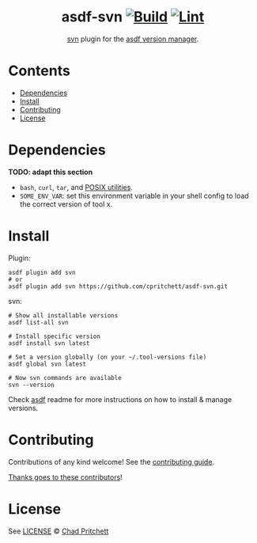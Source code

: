 <div align="center">

# asdf-svn [![Build](https://github.com/cpritchett/asdf-svn/actions/workflows/build.yml/badge.svg)](https://github.com/cpritchett/asdf-svn/actions/workflows/build.yml) [![Lint](https://github.com/cpritchett/asdf-svn/actions/workflows/lint.yml/badge.svg)](https://github.com/cpritchett/asdf-svn/actions/workflows/lint.yml)

[svn](https://svnbook.red-bean.com/) plugin for the [asdf version manager](https://asdf-vm.com).

</div>

# Contents

- [Dependencies](#dependencies)
- [Install](#install)
- [Contributing](#contributing)
- [License](#license)

# Dependencies

**TODO: adapt this section**

- `bash`, `curl`, `tar`, and [POSIX utilities](https://pubs.opengroup.org/onlinepubs/9699919799/idx/utilities.html).
- `SOME_ENV_VAR`: set this environment variable in your shell config to load the correct version of tool x.

# Install

Plugin:

```shell
asdf plugin add svn
# or
asdf plugin add svn https://github.com/cpritchett/asdf-svn.git
```

svn:

```shell
# Show all installable versions
asdf list-all svn

# Install specific version
asdf install svn latest

# Set a version globally (on your ~/.tool-versions file)
asdf global svn latest

# Now svn commands are available
svn --version
```

Check [asdf](https://github.com/asdf-vm/asdf) readme for more instructions on how to
install & manage versions.

# Contributing

Contributions of any kind welcome! See the [contributing guide](contributing.md).

[Thanks goes to these contributors](https://github.com/cpritchett/asdf-svn/graphs/contributors)!

# License

See [LICENSE](LICENSE) © [Chad Pritchett](https://github.com/cpritchett/)

